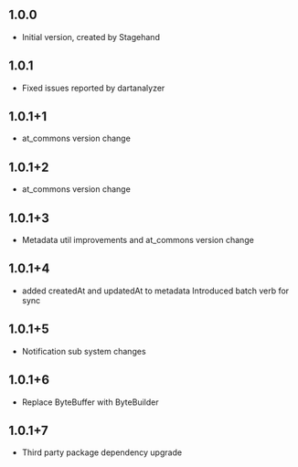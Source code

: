 ## 1.0.0
- Initial version, created by Stagehand
## 1.0.1
- Fixed issues reported by dartanalyzer
## 1.0.1+1
- at_commons version change
## 1.0.1+2
- at_commons version change
## 1.0.1+3
- Metadata util improvements and at_commons version change
## 1.0.1+4
- added createdAt and updatedAt to metadata Introduced batch verb for sync
## 1.0.1+5
- Notification sub system changes
## 1.0.1+6
- Replace ByteBuffer with ByteBuilder
## 1.0.1+7
- Third party package dependency upgrade
